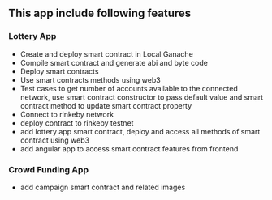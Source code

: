 ## This app include following features

### Lottery App

- Create and deploy smart contract in Local Ganache
- Compile smart contract and generate abi and byte code
- Deploy smart contracts
- Use smart contracts methods using web3
- Test cases to get number of accounts available to the connected network, use smart contract constructor to pass default value and smart contract method to update smart contract property
- Connect to rinkeby network
- deploy contract to rinkeby testnet
- add lottery app smart contract, deploy and access all methods of smart contract using web3
- add angular app to access smart contract features from frontend


### Crowd Funding App

- add campaign smart contract and related images